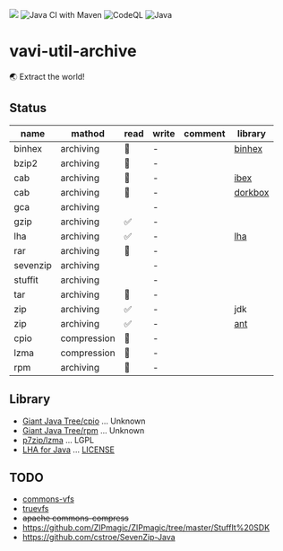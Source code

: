 [![](https://jitpack.io/v/umjammer/vavi-util-archive.svg)](https://jitpack.io/#umjammer/vavi-util-archive)
![Java CI with Maven](https://github.com/umjammer/vavi-util-archive-sandbox/workflows/Java%20CI%20with%20Maven/badge.svg)
![CodeQL](https://github.com/umjammer/vavi-util-archive/workflows/CodeQL/badge.svg)
![Java](https://img.shields.io/badge/Java-8-b07219)

# vavi-util-archive

🌏 Extract the world!

## Status

|name | mathod | read | write | comment | library |
|-----|--------|--------|--------|---------|---------|
|binhex | archiving | 🚧 | - | | [binhex](https://github.com/umjammer/JBinHex) |
|bzip2 | archiving | 🚧 | - | ||
|cab | archiving | 🚧 | - | | [ibex](http://util.ibex.org/src/org/ibex/util/) |
|cab | archiving | 🚧 | - | | [dorkbox](https://github.com/umjammer/CabParser) |
|gca | archiving | | - | ||
|gzip | archiving | ✅ | - | ||
|lha | archiving | ✅ | - | | [lha](https://github.com/umjammer/jlha) |
|rar | archiving | 🚧 | - | ||
|sevenzip | archiving | | - | ||
|stuffit | archiving | | - | ||
|tar | archiving | 🚧 | - | ||
|zip | archiving | ✅ | - | | jdk |
|zip | archiving | ✅ | - | | [ant]() |
|cpio | compression | 🚧 | - | ||
|lzma | compression | 🚧 | - | ||
|rpm | archiving | 🚧 | - | ||

## Library

 * [Giant Java Tree/cpio](https://www.gjt.org/servlets/JCVSlet/list/gjt/org/gjt/archive/cpio) ... Unknown
 * [Giant Java Tree/rpm](https://www.gjt.org/servlets/JCVSlet/list/gjt/org/gjt/archive/rpm) ... Unknown
 * [p7zip/lzma](https://p7zip.sourceforge.net/) ... LGPL
 * [LHA for Java](http://homepage1.nifty.com/dangan/) ... [LICENSE](src/main/java/vavi/util/archive/lha/LISENCE-LHAforJava)

## TODO

 * [commons-vfs](https://commons.apache.org/proper/commons-vfs/)
 * [truevfs](https://github.com/christian-schlichtherle/truevfs)
 * ~~apache commons-compress~~
 * https://github.com/ZIPmagic/ZIPmagic/tree/master/StuffIt%20SDK
 * https://github.com/cstroe/SevenZip-Java